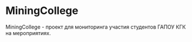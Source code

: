 # MiningCollege
MiningCollege - проект для мониторинга участия студентов ГАПОУ КГК на мероприятиях.
